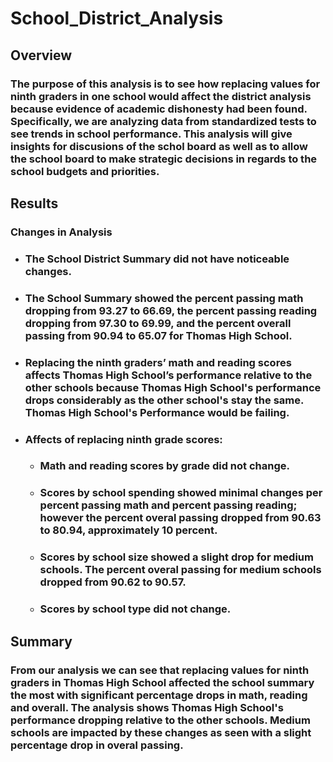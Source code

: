 # School_District_Analysis

## Overview

### The purpose of this analysis is to see how replacing values for ninth graders in one school would affect the district analysis because evidence of academic dishonesty had been found. Specifically, we are analyzing data from standardized tests to see trends in school performance. This analysis will give insights for discusions of the schol board as well as to allow the school board to make strategic decisions in regards to the school budgets and priorities. 

## Results

### Changes in Analysis 
  * ### The School District Summary did not have noticeable changes. 
  * ### The School Summary showed the percent passing math dropping from 93.27 to 66.69, the percent passing reading dropping from 97.30 to 69.99, and the percent overall passing from 90.94 to 65.07 for Thomas High School.
  * ### Replacing the ninth graders’ math and reading scores affects Thomas High School’s performance relative to the other schools because Thomas High School's performance drops considerably as the other school's stay the same. Thomas High School's Performance would be failing.   
  * ### Affects of replacing ninth grade scores:
    * ### Math and reading scores by grade did not change. 
    * ### Scores by school spending showed minimal changes per percent passing math and percent passing reading; however the percent overal passing dropped from 90.63 to 80.94, approximately 10 percent. 
    * ### Scores by school size showed a slight drop for medium schools. The percent overal passing for medium schools dropped from 90.62 to 90.57.
    * ### Scores by school type did not change.

## Summary

### From our analysis we can see that replacing values for ninth graders in Thomas High School affected the school summary the most with significant percentage drops in math, reading and overall. The analysis shows Thomas High School's performance dropping relative to the other schools. Medium schools are impacted by these changes as seen with a slight percentage drop in overal passing. 
